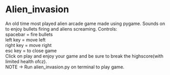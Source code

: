 # Alien_invasion
An old time most played alien arcade game made using pygame. Sounds on to enjoy bullets firing and aliens screaming. Controls: <br/>
spacebar = fire bullets <br/>
left key = move left <br/>
right key = move right <br/>
esc key = to close game <br/>
Click on play and enjoy your game and be sure to break the highscore(with limited health ofcz). <br/>
NOTE -> Run alien_invasion.py on terminal to play game.
